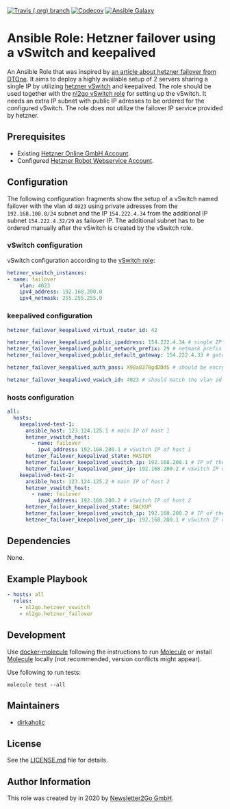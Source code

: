 [![Travis (.org) branch](https://img.shields.io/travis/nl2go/ansible-role-hetzner-failover/master)](https://travis-ci.org/nl2go/ansible-role-hetzner-failover)
[![Codecov](https://img.shields.io/codecov/c/github/nl2go/ansible-role-hetzner-failover)](https://codecov.io/gh/nl2go/ansible-role-hetzner-failover)
[![Ansible Galaxy](https://img.shields.io/badge/role-nl2go.hetzner_failover-blue.svg)](https://galaxy.ansible.com/nl2go/hetzner_failover/)

# Ansible Role: Hetzner failover using a vSwitch and keepalived

An Ansible Role that was inspired by [an article about hetzner failover from DTOne](https://dtone.engineering/2019/from_failovers_to_keepalived_over_vswitches_with_hetzner/). It aims to deploy a highly available setup of 2 servers sharing a single IP by utilizing [hetzner vSwitch](https://wiki.hetzner.de/index.php/Vswitch/en) and keepalived. The role should be used together with the [nl2go vSwitch role](https://github.com/nl2go/ansible-role-hetzner-vswitch) for setting up the vSwitch. It needs an extra IP subnet with public IP adresses to be ordered for the configured vSwitch. The role does not utilize the failover IP service provided by hetzner.

## Prerequisites

- Existing [Hetzner Online GmbH Account](https://accounts.hetzner.com).
- Configured [Hetzner Robot Webservice Account](https://robot.your-server.de/preferences).

## Configuration

The following configuration fragments show the setup of a vSwitch named failover with the vlan id `4023` using private adresses from the `192.168.100.0/24` subnet and the IP `154.222.4.34` from the additional IP subnet `154.222.4.32/29` as failover IP. The additional subnet has to be ordered manually after the vSwitch is created by the vSwitch role.

### vSwitch configuration  

vSwitch configuration according to the [vSwitch role](https://github.com/nl2go/ansible-role-hetzner-vswitch):

```yaml
hetzner_vswitch_instances:
- name: failover
    vlan: 4023
    ipv4_address: 192.168.200.0
    ipv4_netmask: 255.255.255.0
```

### keepalived configuration  

```yaml
hetzner_failover_keepalived_virtual_router_id: 42

hetzner_failover_keepalived_public_ipaddress: 154.222.4.34 # single IP from the additional IP subnet used as failover IP
hetzner_failover_keepalived_public_network_prefix: 29 # netmask prefix of the additional IP subnet
hetzner_failover_keepalived_public_default_gateway: 154.222.4.33 # gateway IP of the additional IP subnet

hetzner_failover_keepalived_auth_pass: X98a8378gdDDdS # should be encrypted using ansible vault

hetzner_failover_keepalived_vswich_id: 4023 # should match the vlan id configured in hetzner_vswitch_instances
```

### hosts configuration

```yaml
all:
  hosts:
    keepalived-test-1:
      ansible_host: 123.124.125.1 # main IP of host 1
      hetzner_vswitch_host:
        - name: failover
          ipv4_address: 192.168.200.1 # vSwitch IP of host 1
      hetzner_failover_keepalived_state: MASTER
      hetzner_failover_keepalived_vswitch_ip: 192.168.200.1 # IP of the host in the vSwitch VLAN has to be repeated here
      hetzner_failover_keepalived_peer_ip: 192.168.200.2 # vSwitch IP of the host keepalived should peer with
    keepalived-test-2:
      ansible_host: 123.124.125.2 # main IP of host 2
      hetzner_vswitch_host:
        - name: failover
          ipv4_address: 192.168.200.2 # vSwitch IP of host 2
      hetzner_failover_keepalived_state: BACKUP
      hetzner_failover_keepalived_vswitch_ip: 192.168.200.2 # IP of the host in the vSwitch VLAN has to be repeated here
      hetzner_failover_keepalived_peer_ip: 192.168.200.1 # vSwitch IP of the host keepalived should peer with
```

## Dependencies

None.

## Example Playbook

```yaml
- hosts: all
  roles:
    - nl2go.hetzner_vswitch
    - nl2go.hetzner_failover
```

## Development

Use [docker-molecule](https://github.com/nl2go/docker-molecule) following the instructions to run [Molecule](https://molecule.readthedocs.io/en/stable/)
or install [Molecule](https://molecule.readthedocs.io/en/stable/) locally (not recommended, version conflicts might appear).

Use following to run tests:

    molecule test --all

## Maintainers

- [dirkaholic](https://github.com/dirkaholic)

## License

See the [LICENSE.md](LICENSE.md) file for details.

## Author Information

This role was created by in 2020 by [Newsletter2Go GmbH](https://www.newsletter2go.com/).